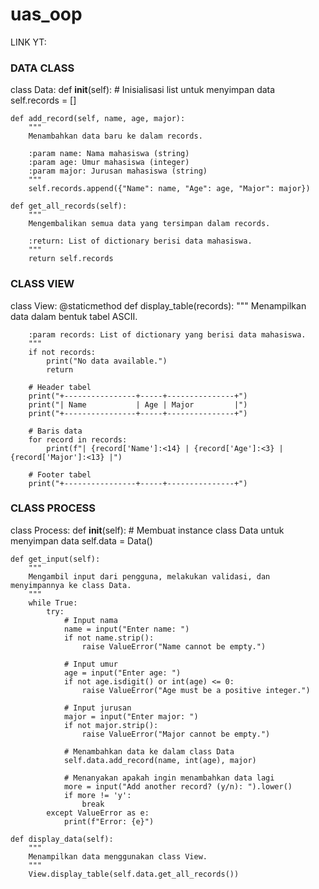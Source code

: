 # uas_oop

LINK YT:


### DATA CLASS ###

class Data:
    def __init__(self):
        # Inisialisasi list untuk menyimpan data
        self.records = []

    def add_record(self, name, age, major):
        """
        Menambahkan data baru ke dalam records.

        :param name: Nama mahasiswa (string)
        :param age: Umur mahasiswa (integer)
        :param major: Jurusan mahasiswa (string)
        """
        self.records.append({"Name": name, "Age": age, "Major": major})

    def get_all_records(self):
        """
        Mengembalikan semua data yang tersimpan dalam records.

        :return: List of dictionary berisi data mahasiswa.
        """
        return self.records

### CLASS VIEW

class View:
    @staticmethod
    def display_table(records):
        """
        Menampilkan data dalam bentuk tabel ASCII.

        :param records: List of dictionary yang berisi data mahasiswa.
        """
        if not records:
            print("No data available.")
            return

        # Header tabel
        print("+----------------+-----+---------------+")
        print("| Name           | Age | Major         |")
        print("+----------------+-----+---------------+")
        
        # Baris data
        for record in records:
            print(f"| {record['Name']:<14} | {record['Age']:<3} | {record['Major']:<13} |")
        
        # Footer tabel
        print("+----------------+-----+---------------+")

### CLASS PROCESS

class Process:
    def __init__(self):
        # Membuat instance class Data untuk menyimpan data
        self.data = Data()

    def get_input(self):
        """
        Mengambil input dari pengguna, melakukan validasi, dan menyimpannya ke class Data.
        """
        while True:
            try:
                # Input nama
                name = input("Enter name: ")
                if not name.strip():
                    raise ValueError("Name cannot be empty.")

                # Input umur
                age = input("Enter age: ")
                if not age.isdigit() or int(age) <= 0:
                    raise ValueError("Age must be a positive integer.")

                # Input jurusan
                major = input("Enter major: ")
                if not major.strip():
                    raise ValueError("Major cannot be empty.")

                # Menambahkan data ke dalam class Data
                self.data.add_record(name, int(age), major)

                # Menanyakan apakah ingin menambahkan data lagi
                more = input("Add another record? (y/n): ").lower()
                if more != 'y':
                    break
            except ValueError as e:
                print(f"Error: {e}")

    def display_data(self):
        """
        Menampilkan data menggunakan class View.
        """
        View.display_table(self.data.get_all_records())
